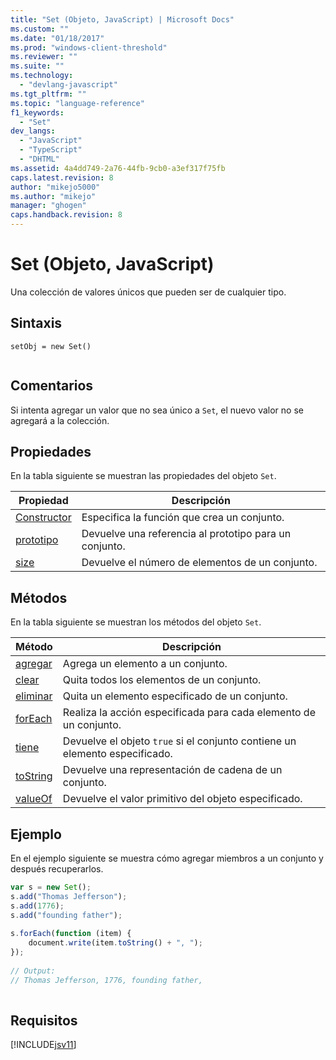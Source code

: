 ```yaml
---
title: "Set (Objeto, JavaScript) | Microsoft Docs"
ms.custom: ""
ms.date: "01/18/2017"
ms.prod: "windows-client-threshold"
ms.reviewer: ""
ms.suite: ""
ms.technology: 
  - "devlang-javascript"
ms.tgt_pltfrm: ""
ms.topic: "language-reference"
f1_keywords: 
  - "Set"
dev_langs: 
  - "JavaScript"
  - "TypeScript"
  - "DHTML"
ms.assetid: 4a4dd749-2a76-44fb-9cb0-a3ef317f75fb
caps.latest.revision: 8
author: "mikejo5000"
ms.author: "mikejo"
manager: "ghogen"
caps.handback.revision: 8
---
```

# Set (Objeto, JavaScript)
Una colección de valores únicos que pueden ser de cualquier tipo.  
  
## Sintaxis  
  
```  
setObj = new Set()  
  
```  
  
## Comentarios  
 Si intenta agregar un valor que no sea único a `Set`, el nuevo valor no se agregará a la colección.  
  
## Propiedades  
 En la tabla siguiente se muestran las propiedades del objeto `Set`.  
  
|Propiedad|Descripción|  
|---------------|-----------------|  
|[Constructor](../../javascript/reference/constructor-property-set.md)|Especifica la función que crea un conjunto.|  
|[prototipo](../../javascript/reference/prototype-property-set.md)|Devuelve una referencia al prototipo para un conjunto.|  
|[size](../../javascript/reference/size-property-set-javascript.md)|Devuelve el número de elementos de un conjunto.|  
  
## Métodos  
 En la tabla siguiente se muestran los métodos del objeto `Set`.  
  
|Método|Descripción|  
|------------|-----------------|  
|[agregar](../../javascript/reference/add-method-set-javascript.md)|Agrega un elemento a un conjunto.|  
|[clear](../../javascript/reference/clear-method-set-javascript.md)|Quita todos los elementos de un conjunto.|  
|[eliminar](../../javascript/reference/delete-method-set-javascript.md)|Quita un elemento especificado de un conjunto.|  
|[forEach](../../javascript/reference/foreach-method-set-javascript.md)|Realiza la acción especificada para cada elemento de un conjunto.|  
|[tiene](../../javascript/reference/has-method-set-javascript.md)|Devuelve el objeto `true` si el conjunto contiene un elemento especificado.|  
|[toString](../../javascript/reference/tostring-method-set-javascript.md)|Devuelve una representación de cadena de un conjunto.|  
|[valueOf](../../javascript/reference/valueof-method-set-javascript.md)|Devuelve el valor primitivo del objeto especificado.|  
  
## Ejemplo  
 En el ejemplo siguiente se muestra cómo agregar miembros a un conjunto y después recuperarlos.  
  
```javascript  
var s = new Set();  
s.add("Thomas Jefferson");  
s.add(1776);  
s.add("founding father");  
  
s.forEach(function (item) {  
    document.write(item.toString() + ", ");  
});  
  
// Output:  
// Thomas Jefferson, 1776, founding father,  
  
```  
  
## Requisitos  
 [!INCLUDE[jsv11](../../javascript/reference/includes/jsv11-md.md)]